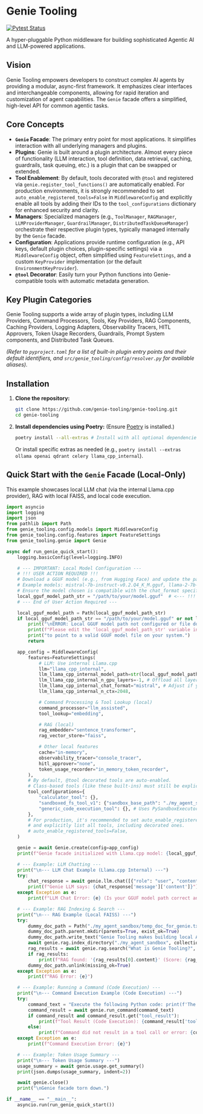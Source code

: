 # Genie Tooling

[![Pytest Status](https://github.com/genie-tooling/genie-tooling/actions/workflows/python_ci.yml/badge.svg)](https://github.com/genie-tooling/genie-tooling/actions/workflows/python_ci.yml)

A hyper-pluggable Python middleware for building sophisticated Agentic AI and LLM-powered applications.

## Vision

Genie Tooling empowers developers to construct complex AI agents by providing a modular, async-first framework. It emphasizes clear interfaces and interchangeable components, allowing for rapid iteration and customization of agent capabilities. The `Genie` facade offers a simplified, high-level API for common agentic tasks.

## Core Concepts

*   **`Genie` Facade**: The primary entry point for most applications. It simplifies interaction with all underlying managers and plugins.
*   **Plugins**: Genie is built around a plugin architecture. Almost every piece of functionality (LLM interaction, tool definition, data retrieval, caching, guardrails, task queuing, etc.) is a plugin that can be swapped or extended.
*   **Tool Enablement**: By default, tools decorated with `@tool` and registered via `genie.register_tool_functions()` are automatically enabled. For production environments, it is strongly recommended to set `auto_enable_registered_tools=False` in `MiddlewareConfig` and explicitly enable all tools by adding their IDs to the `tool_configurations` dictionary for enhanced security and clarity.
*   **Managers**: Specialized managers (e.g., `ToolManager`, `RAGManager`, `LLMProviderManager`, `GuardrailManager`, `DistributedTaskQueueManager`) orchestrate their respective plugin types, typically managed internally by the `Genie` facade.
*   **Configuration**: Applications provide runtime configuration (e.g., API keys, default plugin choices, plugin-specific settings) via a `MiddlewareConfig` object, often simplified using `FeatureSettings`, and a custom `KeyProvider` implementation (or the default `EnvironmentKeyProvider`).
*   **`@tool` Decorator**: Easily turn your Python functions into Genie-compatible tools with automatic metadata generation.

## Key Plugin Categories

Genie Tooling supports a wide array of plugin types, including LLM Providers, Command Processors, Tools, Key Providers, RAG Components, Caching Providers, Logging Adapters, Observability Tracers, HITL Approvers, Token Usage Recorders, Guardrails, Prompt System components, and Distributed Task Queues.

*(Refer to `pyproject.toml` for a list of built-in plugin entry points and their default identifiers, and `src/genie_tooling/config/resolver.py` for available aliases).*

## Installation

1.  **Clone the repository:**
    ```bash
    git clone https://github.com/genie-tooling/genie-tooling.git
    cd genie-tooling
    ```

2.  **Install dependencies using Poetry:**
    (Ensure [Poetry](https://python-poetry.org/docs/#installation) is installed.)
    ```bash
    poetry install --all-extras # Install with all optional dependencies
    ```
    Or install specific extras as needed (e.g., `poetry install --extras ollama openai qdrant celery llama_cpp_internal`).

## Quick Start with the `Genie` Facade (Local-Only)

This example showcases local LLM chat (via the internal Llama.cpp provider), RAG with local FAISS, and local code execution.

```python
import asyncio
import logging
import json
from pathlib import Path
from genie_tooling.config.models import MiddlewareConfig
from genie_tooling.config.features import FeatureSettings
from genie_tooling.genie import Genie

async def run_genie_quick_start():
    logging.basicConfig(level=logging.INFO)

    # --- IMPORTANT: Local Model Configuration ---
    # !!! USER ACTION REQUIRED !!!
    # Download a GGUF model (e.g., from Hugging Face) and update the path below.
    # Example models: mistral-7b-instruct-v0.2.Q4_K_M.gguf, llama-2-7b-chat.Q4_K_M.gguf
    # Ensure the model chosen is compatible with the chat_format specified (e.g., "mistral").
    local_gguf_model_path_str = "/path/to/your/model.gguf"  # <--- !!! CHANGE THIS PATH !!!
    # --- End of User Action Required ---

    local_gguf_model_path = Path(local_gguf_model_path_str)
    if local_gguf_model_path_str == "/path/to/your/model.gguf" or not local_gguf_model_path.exists():
        print("\nERROR: Local GGUF model path not configured or file does not exist.")
        print(f"Please edit the 'local_gguf_model_path_str' variable in this script (currently: '{local_gguf_model_path_str}')")
        print("to point to a valid GGUF model file on your system.")
        return

    app_config = MiddlewareConfig(
        features=FeatureSettings(
            # LLM: Use internal Llama.cpp
            llm="llama_cpp_internal",
            llm_llama_cpp_internal_model_path=str(local_gguf_model_path.resolve()),
            llm_llama_cpp_internal_n_gpu_layers=-1, # Offload all layers to GPU if available, 0 for CPU
            llm_llama_cpp_internal_chat_format="mistral", # Adjust if your model needs a different format
            llm_llama_cpp_internal_n_ctx=2048,

            # Command Processing & Tool Lookup (local)
            command_processor="llm_assisted",
            tool_lookup="embedding",

            # RAG (local)
            rag_embedder="sentence_transformer",
            rag_vector_store="faiss",

            # Other local features
            cache="in-memory",
            observability_tracer="console_tracer",
            hitl_approver="none",
            token_usage_recorder="in_memory_token_recorder",
        ),
        # By default, @tool decorated tools are auto-enabled.
        # Class-based tools (like these built-ins) must still be explicitly enabled.
        tool_configurations={
            "calculator_tool": {},
            "sandboxed_fs_tool_v1": {"sandbox_base_path": "./my_agent_sandbox"},
            "generic_code_execution_tool": {}, # Uses PySandboxExecutorStub by default (local, insecure)
        },
        # For production, it's recommended to set auto_enable_registered_tools=False
        # and explicitly list all tools, including decorated ones.
        # auto_enable_registered_tools=False,
    )

    genie = await Genie.create(config=app_config)
    print(f"Genie facade initialized with Llama.cpp model: {local_gguf_model_path.name}")

    # --- Example: LLM Chatting ---
    print("\n--- LLM Chat Example (Llama.cpp Internal) ---")
    try:
        chat_response = await genie.llm.chat([{"role": "user", "content": "Hello, Genie! Tell me a short story about a friendly local AI."}])
        print(f"Genie LLM says: {chat_response['message']['content']}")
    except Exception as e:
        print(f"LLM Chat Error: {e} (Is your GGUF model path correct and model compatible with the 'mistral' chat format?)")

    # --- Example: RAG Indexing & Search ---
    print("\n--- RAG Example (Local FAISS) ---")
    try:
        dummy_doc_path = Path("./my_agent_sandbox/temp_doc_for_genie.txt")
        dummy_doc_path.parent.mkdir(parents=True, exist_ok=True)
        dummy_doc_path.write_text("Genie Tooling makes building local AI agents easier and more flexible.")
        await genie.rag.index_directory("./my_agent_sandbox", collection_name="my_local_docs_collection")
        rag_results = await genie.rag.search("What is Genie Tooling?", collection_name="my_local_docs_collection")
        if rag_results:
            print(f"RAG found: '{rag_results[0].content}' (Score: {rag_results[0].score:.2f})")
        dummy_doc_path.unlink(missing_ok=True)
    except Exception as e:
        print(f"RAG Error: {e}")

    # --- Example: Running a Command (Code Execution) ---
    print("\n--- Command Execution Example (Code Execution) ---")
    try:
        command_text = "Execute the following Python code: print(f'The sum of 7 and 8 is {{7 + 8}}')"
        command_result = await genie.run_command(command_text)
        if command_result and command_result.get("tool_result"):
            print(f"Tool Result (Code Execution): {command_result['tool_result']}")
        else:
            print(f"Command did not result in a tool call or error: {command_result}")
    except Exception as e:
        print(f"Command Execution Error: {e}")

    # --- Example: Token Usage Summary ---
    print("\n--- Token Usage Summary ---")
    usage_summary = await genie.usage.get_summary()
    print(json.dumps(usage_summary, indent=2))

    await genie.close()
    print("\nGenie facade torn down.")

if __name__ == "__main__":
    asyncio.run(run_genie_quick_start())

